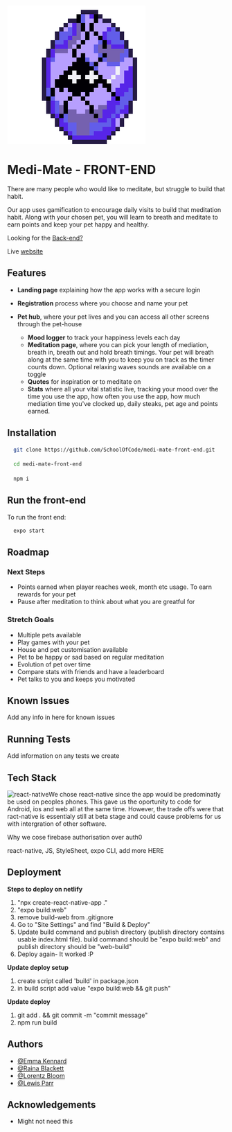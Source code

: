 ![Logo](./assets/Egg/EggHatch-12.png.png)
# Medi-Mate - FRONT-END

There are many people who would like to meditate, but struggle to build that habit.

Our app uses gamification to encourage daily visits to build that meditation habit. Along with your chosen pet, you will learn to breath and meditate to earn points and keep your pet happy and healthy.

Looking for the [Back-end?](https://github.com/SchoolOfCode/final-project_back-end-bootglampers)

Live [website](https://medi-mate.netlify.app/)


## Features
- **Landing page** explaining how the app works with a secure login

- **Registration** process where you choose and name your pet

- **Pet hub**, where your pet lives and you can access all other screens through the pet-house
  - **Mood logger** to track your happiness levels each day
  - **Meditation page**, where you can pick your length of mediation, breath in, breath out and hold breath timings. Your pet will breath along at the same time with you to keep you on track as the timer counts down. Optional relaxing waves sounds are available on a toggle
  - **Quotes** for inspiration or to meditate on
  - **Stats** where all your vital statistic live, tracking your mood over the time you use the app, how often you use the app, how much mediation time you've clocked up, daily steaks, pet age and points earned.

## Installation

```bash
  git clone https://github.com/SchoolOfCode/medi-mate-front-end.git
  
  cd medi-mate-front-end
  
  npm i

```

## Run the front-end
To run the front end:

```bash
  expo start
```

## Roadmap
### Next Steps
- Points earned when player reaches week, month etc usage. To earn rewards for your pet
- Pause after meditation to think about what you are greatful for

### Stretch Goals
- Multiple pets available
- Play games with your pet
- House and pet customisation available
- Pet to be happy or sad based on regular meditation
- Evolution of pet over time
- Compare stats with friends and have a leaderboard
- Pet talks to you and keeps you motivated


## Known Issues
Add any info in here for known issues


## Running Tests

Add information on any tests we create

## Tech Stack
![react-native]()We chose react-native since the app would be predominatly be used on peoples phones. This gave us the oportunity to code for Android, ios and web all at the same time. However, the trade offs were that ract-native is essentialy still at beta stage and could cause problems for us with intergration of other software.

Why we cose firebase authorisation over auth0

react-native, JS, StyleSheet, expo CLI, add more HERE

## Deployment
**Steps to deploy on netlify**
1. "npx create-react-native-app ."
2. "expo build:web"
3. remove build-web from .gitignore
4. Go to "Site Settings" and find "Build & Deploy"
5. Update build command and publish directory (publish directory contains usable index.html file). build command should be "expo build:web" and publish directory should be "web-build"
6. Deploy again- It worked :P

**Update deploy setup**
1. create script called 'build' in package.json
2. in build script add value "expo build:web && git push"

**Update deploy**
1. git add . && git commit -m "commit message"
2. npm run build


## Authors

- [@Emma Kennard](https://github.com/Elkennard)
- [@Raina Blackett](https://github.com/chocorainaaa)
- [@Lorentz Bloom](https://github.com/Lauro235)
- [@Lewis Parr](https://github.com/Le-w-is)



## Acknowledgements
 - Might not need this

